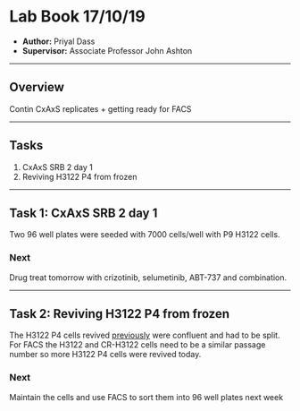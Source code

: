 # Lab Book 17/10/19
- **Author:** Priyal Dass
- **Supervisor:** Associate Professor John Ashton
------------------------------------------------------------------
## Overview

Contin CxAxS replicates + getting ready for FACS

------------------------------------------------------------------
## Tasks

1. CxAxS SRB 2 day 1
2. Reviving H3122 P4 from frozen

------------------------------------------------------------------
## Task 1: CxAxS SRB 2 day 1

Two 96 well plates were seeded with 7000 cells/well with P9 H3122 cells.

### Next
Drug treat tomorrow with crizotinib, selumetinib, ABT-737 and combination.

------------------------------------------------------------------
## Task 2: Reviving H3122 P4 from frozen

The H3122 P4 cells revived [previously](../Daily_lab_book/LB_19-10-07.md) were confluent and had to be split. For FACS the H3122 and CR-H3122 cells need to be a similar passage number so more H3122 P4 cells were revived today.

### Next
Maintain the cells and use FACS to sort them into 96 well plates next week
